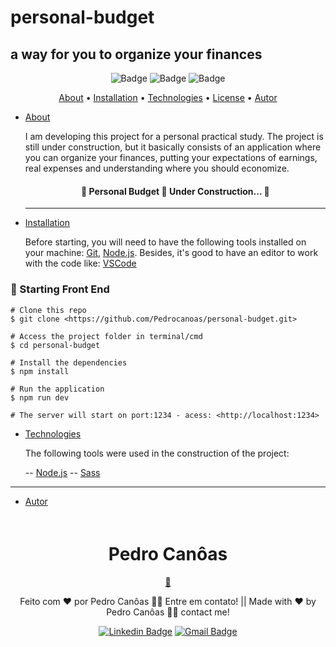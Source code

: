 # personal-budget
## a way for you to organize your finances

 <div align="center">
 
![Badge](https://img.shields.io/badge/license-MIT-blue?style=for-the-badge) ![Badge](https://img.shields.io/badge/node-v16.15-blue?style=for-the-badge) ![Badge](https://img.shields.io/badge/develop%20progress-05%25-green?style=for-the-badge)
</div>

<p align="center">  <a href="#About">About</a> • <a href="#Installation">Installation</a> • <a href="#Technologies">Technologies</a> • <a href="#License-a">License</a> • <a href="#Autor">Autor</a>  </p>

- [About](#About)

    I am developing this project for a personal practical study. The project is still under construction, but it basically consists of an application where you can organize your finances, putting your expectations of earnings, real expenses and understanding where you should economize.

  <h4 align="center"> 🚧 Personal Budget 🚀 Under Construction... 🚧 </h4>
  <hr>

- [Installation](#Installation)

  Before starting, you will need to have the following tools installed on your machine: [Git](https://git-scm.com), [Node.js](https://nodejs.org/en/). Besides, it's good to have an editor to work with the code like: [VSCode](https://code.visualstudio.com/)

### 🎲 Starting Front End

```
# Clone this repo
$ git clone <https://github.com/Pedrocanoas/personal-budget.git>

# Access the project folder in terminal/cmd
$ cd personal-budget

# Install the dependencies
$ npm install

# Run the application
$ npm run dev

# The server will start on port:1234 - acess: <http://localhost:1234>
```

- [Technologies](#Technologies)

  The following tools were used in the construction of the project:

  -- [Node.js](https://nodejs.org/en/)
  -- [Sass](https://sass-lang.com)

<hr>

- [Autor](#Autor)
<div align="center">
<img style="border-radius: 50%;" src="https://avatars.githubusercontent.com/u/51349076?v=4" width="6.25rem;" alt=""/>
<a><h1>Pedro Canôas</h1> <a href="https://github.com/Pedrocanoas" title="Github">🚀</a></a>

Feito com ❤️ por Pedro Canôas 👋🏽 Entre em contato! || Made with ❤️ by Pedro Canôas 👋🏽 contact me!

[![Linkedin Badge](https://img.shields.io/badge/-Pedro_Canoas-blue?style=for-the-badge&logo=Linkedin&logoColor=white&link=https://www.linkedin.com/in/pedrohc/)](https://www.linkedin.com/in/pedrohc/) [![Gmail Badge](https://img.shields.io/badge/-pedro28canoas@gmail.com-c14438?style=for-the-badge&logo=Gmail&logoColor=white&link=mailto:pedro28canoas@gmail.com)](mailto:pedro28canoas@gmail.com)

 </div>

